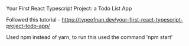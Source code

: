 Your First React Typescript Project: a Todo List App


Followed this tutorial - https://typeofnan.dev/your-first-react-typescript-project-todo-app/

Used npm instead of yarn, to run this used the command 'npm start' 
